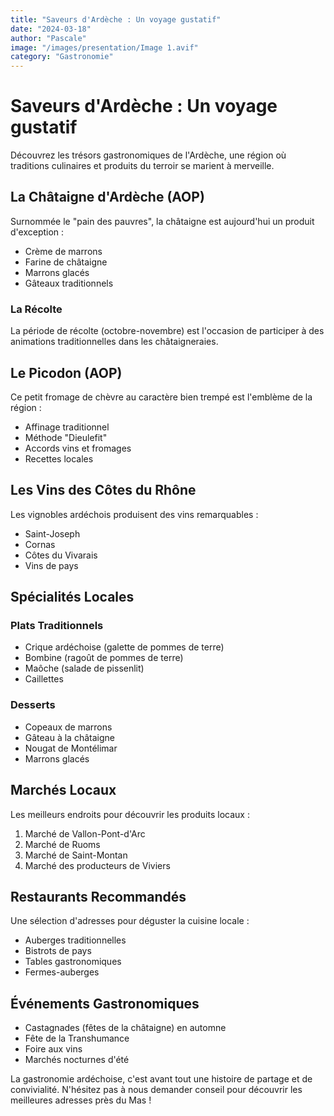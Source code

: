 ```yaml
---
title: "Saveurs d'Ardèche : Un voyage gustatif"
date: "2024-03-18"
author: "Pascale"
image: "/images/presentation/Image 1.avif"
category: "Gastronomie"
---
```


# Saveurs d'Ardèche : Un voyage gustatif

Découvrez les trésors gastronomiques de l'Ardèche, une région où traditions culinaires et produits du terroir se marient à merveille.

## La Châtaigne d'Ardèche (AOP)

Surnommée le "pain des pauvres", la châtaigne est aujourd'hui un produit d'exception :

- Crème de marrons
- Farine de châtaigne
- Marrons glacés
- Gâteaux traditionnels

### La Récolte
La période de récolte (octobre-novembre) est l'occasion de participer à des animations traditionnelles dans les châtaigneraies.

## Le Picodon (AOP)

Ce petit fromage de chèvre au caractère bien trempé est l'emblème de la région :

- Affinage traditionnel
- Méthode "Dieulefit"
- Accords vins et fromages
- Recettes locales

## Les Vins des Côtes du Rhône

Les vignobles ardéchois produisent des vins remarquables :

- Saint-Joseph
- Cornas
- Côtes du Vivarais
- Vins de pays

## Spécialités Locales

### Plats Traditionnels
- Crique ardéchoise (galette de pommes de terre)
- Bombine (ragoût de pommes de terre)
- Maôche (salade de pissenlit)
- Caillettes

### Desserts
- Copeaux de marrons
- Gâteau à la châtaigne
- Nougat de Montélimar
- Marrons glacés

## Marchés Locaux

Les meilleurs endroits pour découvrir les produits locaux :

1. Marché de Vallon-Pont-d'Arc
2. Marché de Ruoms
3. Marché de Saint-Montan
4. Marché des producteurs de Viviers

## Restaurants Recommandés

Une sélection d'adresses pour déguster la cuisine locale :

- Auberges traditionnelles
- Bistrots de pays
- Tables gastronomiques
- Fermes-auberges

## Événements Gastronomiques

- Castagnades (fêtes de la châtaigne) en automne
- Fête de la Transhumance
- Foire aux vins
- Marchés nocturnes d'été

La gastronomie ardéchoise, c'est avant tout une histoire de partage et de convivialité. N'hésitez pas à nous demander conseil pour découvrir les meilleures adresses près du Mas !